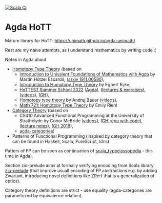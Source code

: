 [![Scala CI](https://github.com/lemastero/agda-hott/actions/workflows/agda.yml/badge.svg?branch=main)](https://github.com/lemastero/agda-hott/actions/workflows/agda.yml?query=branch%3Amain)

# Agda HoTT

Mature library for HoTT: https://unimath.github.io/agda-unimath/

Rest are my naive attempts, as I understand mathematics by writing code :)

Notes in Agda about
* [Homotopy Type Theory](https://homotopytypetheory.org/book/) (based on
  * [Introduction to Univalent Foundations of Mathematics with Agda](https://www.cs.bham.ac.uk/~mhe/HoTT-UF-in-Agda-Lecture-Notes/) by Martín Hötzel Escardó, ([arxiv 1911.00580](https://arxiv.org/abs/1911.00580)),
  * [Introduction to Homotopy Type Theory](https://arxiv.org/abs/2212.11082) by Egbert Rijke,
  * [HoTTEST Summer School 2022](https://www.uwo.ca/math/faculty/kapulkin/seminars/hottest_summer_school_2022.html) ([Agda](https://martinescardo.github.io/HoTTEST-Summer-School/)), ([lectures & exercises](https://github.com/martinescardo/HoTTEST-Summer-School/tree/main/HoTT)), ([videos](https://www.youtube.com/user/jdchristensen123)), ([GH](https://github.com/martinescardo/HoTTEST-Summer-School)),
  * [Homotopy type theory](https://github.com/andrejbauer/homotopy-type-theory-course) by Andrej Bauer ([videos](https://www.youtube.com/watch?v=FBjz8mFXH7M&list=PL-47DDuiZOMCRDiXDZ1fI0TFLQgQqOdDa)),
  * [Math 721: Homotopy Type Theory](https://github.com/emilyriehl/721) by Emily Riehl
* [Category Theory](https://ncatlab.org/nlab/show/category+theory) (based on
  * CS410 Advanced Functional Programming at the University of Strathclyde by Conor McBride ([videos](https://www.youtube.com/playlist?list=PLqggUNm8QSqmeTg5n37oxBif-PInUfTJ2)), ([GH repo with code](https://github.com/pigworker/CS410-17)), ([lecture notes](https://github.com/pigworker/CS410-15/blob/master/CS410-notes.pdf)), ([GH 2018](https://github.com/pigworker/CS410-18)),
  * [agda-categories](https://github.com/agda/agda-categories))
* Patterns of Functional Programming (inspired by category theory that can be found in Haskell, Scala, PureScript, Idris)

Patters of FP can be seen as continuation of [scala_typeclassopedia](https://github.com/lemastero/scala_typeclassopedia) - this time in Agda).

Section zio-prelude aims at formally verifying encoding from Scala library [zio-prelude](https://zio.dev/zio-prelude/) (that improve usuall encoding of FP abstractions e.g. by adding Zivariant, introducing novel definitions like ZRerf that is a generalization of optics).

Category theory definitions are strict - use equality (agda-categories are parametrized by equivalence relation).
